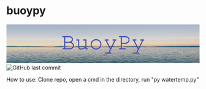 # buoypy
![banner](assets/canvas.png)
![GitHub last commit](https://img.shields.io/github/last-commit/ScubaCreator/buoypy?style=for-the-badge)

How to use:
Clone repo, open a cmd in the directory, run "py watertemp.py"

